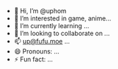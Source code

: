 - 👋 Hi, I’m @uphom
- 👀 I’m interested in game, anime...
- 🌱 I’m currently learning ...
- 💞️ I’m looking to collaborate on ...
- 📫 up@fufu.moe ...
- 😄 Pronouns: ...
- ⚡ Fun fact: ...

<!---
uphom/uphom is a ✨ special ✨ repository because its `README.md` (this file) appears on your GitHub profile.
You can click the Preview link to take a look at your changes.
--->
